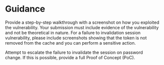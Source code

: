 # Guidance

Provide a step-by-step walkthrough with a screenshot on how you exploited the vulnerability. Your submission must include evidence of the vulnerability and not be theoretical in nature. For a failure to invalidation session vulnerability, please include screenshots showing that the token is not removed from the cache and you can perform a sensitive action.

Attempt to escalate the failure to invalidate the session on password change. If this is possible, provide a full Proof of Concept (PoC).

